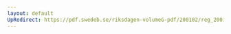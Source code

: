 ```yaml
---
layout: default
UpRedirect: https://pdf.swedeb.se/riksdagen-volumeG-pdf/200102/reg_200102/reg_200102_0119.pdf
---
```


